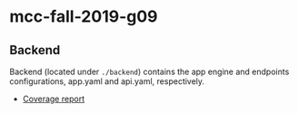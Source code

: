 # mcc-fall-2019-g09

## Backend
Backend (located under `./backend`) contains the app engine and endpoints configurations, app.yaml and api.yaml, respectively.

* [Coverage report](https://mcc.zi.fi/lcov-report/)
